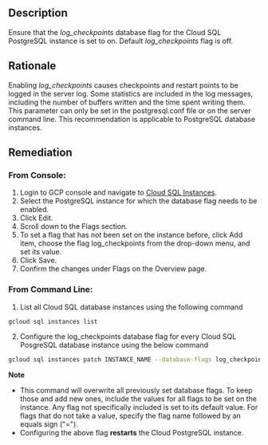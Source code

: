 ## Description

Ensure that the *log_checkpoints* database flag for the Cloud SQL PostgreSQL instance is set to on. Default *log_checkpoints* flag is off.

## Rationale

Enabling *log_checkpoints* causes checkpoints and restart points to be logged in the server log. Some statistics are included in the log messages, including the number of buffers written and the time spent writing them. This parameter can only be set in the postgresql.conf file or on the server command line. This recommendation is applicable to PostgreSQL database instances.

## Remediation

### From Console:

1. Login to GCP console and navigate to [Cloud SQL Instances](https://console.cloud.google.com/sql/).
2. Select the PostgreSQL instance for which the database flag needs to be enabled.
3. Click Edit.
4. Scroll down to the Flags section.
5. To set a flag that has not been set on the instance before, click Add item, choose the
flag log_checkpoints from the drop-down menu, and set its value.
6. Click Save.
7. Confirm the changes under Flags on the Overview page.

### From Command Line:

1. List all Cloud SQL database instances using the following command

```bash
gcloud sql instances list
```
2. Configure the log_checkpoints database flag for every Cloud SQL PosgreSQL database instance using the below command

```bash
gcloud sql instances patch INSTANCE_NAME --database-flags log_checkpoints=on
```

**Note**
- This command will overwrite all previously set database flags. To keep those and add new ones, include the values for all flags to be set on the instance. Any flag not specifically included is set to its default value. For flags that do not take a value, specify the flag name followed by an equals sign ("=").
- Configuring the above flag **restarts** the Cloud PostgreSQL instance.